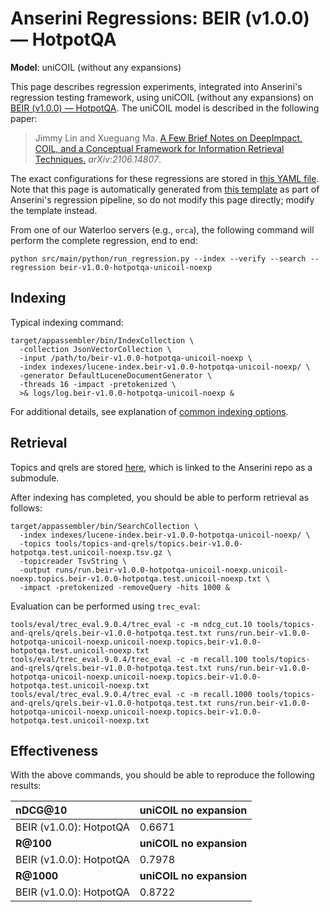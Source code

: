 # Anserini Regressions: BEIR (v1.0.0) &mdash; HotpotQA

**Model**: uniCOIL (without any expansions)

This page describes regression experiments, integrated into Anserini's regression testing framework, using uniCOIL (without any expansions) on [BEIR (v1.0.0) &mdash; HotpotQA](http://beir.ai/).
The uniCOIL model is described in the following paper:

> Jimmy Lin and Xueguang Ma. [A Few Brief Notes on DeepImpact, COIL, and a Conceptual Framework for Information Retrieval Techniques.](https://arxiv.org/abs/2106.14807) _arXiv:2106.14807_.

The exact configurations for these regressions are stored in [this YAML file](../../src/main/resources/regression/beir-v1.0.0-hotpotqa-unicoil-noexp.yaml).
Note that this page is automatically generated from [this template](../../src/main/resources/docgen/templates/beir-v1.0.0-hotpotqa-unicoil-noexp.template) as part of Anserini's regression pipeline, so do not modify this page directly; modify the template instead.

From one of our Waterloo servers (e.g., `orca`), the following command will perform the complete regression, end to end:

```
python src/main/python/run_regression.py --index --verify --search --regression beir-v1.0.0-hotpotqa-unicoil-noexp
```

## Indexing

Typical indexing command:

```
target/appassembler/bin/IndexCollection \
  -collection JsonVectorCollection \
  -input /path/to/beir-v1.0.0-hotpotqa-unicoil-noexp \
  -index indexes/lucene-index.beir-v1.0.0-hotpotqa-unicoil-noexp/ \
  -generator DefaultLuceneDocumentGenerator \
  -threads 16 -impact -pretokenized \
  >& logs/log.beir-v1.0.0-hotpotqa-unicoil-noexp &
```

For additional details, see explanation of [common indexing options](../../docs/common-indexing-options.md).

## Retrieval

Topics and qrels are stored [here](https://github.com/castorini/anserini-tools/tree/master/topics-and-qrels), which is linked to the Anserini repo as a submodule.

After indexing has completed, you should be able to perform retrieval as follows:

```
target/appassembler/bin/SearchCollection \
  -index indexes/lucene-index.beir-v1.0.0-hotpotqa-unicoil-noexp/ \
  -topics tools/topics-and-qrels/topics.beir-v1.0.0-hotpotqa.test.unicoil-noexp.tsv.gz \
  -topicreader TsvString \
  -output runs/run.beir-v1.0.0-hotpotqa-unicoil-noexp.unicoil-noexp.topics.beir-v1.0.0-hotpotqa.test.unicoil-noexp.txt \
  -impact -pretokenized -removeQuery -hits 1000 &
```

Evaluation can be performed using `trec_eval`:

```
tools/eval/trec_eval.9.0.4/trec_eval -c -m ndcg_cut.10 tools/topics-and-qrels/qrels.beir-v1.0.0-hotpotqa.test.txt runs/run.beir-v1.0.0-hotpotqa-unicoil-noexp.unicoil-noexp.topics.beir-v1.0.0-hotpotqa.test.unicoil-noexp.txt
tools/eval/trec_eval.9.0.4/trec_eval -c -m recall.100 tools/topics-and-qrels/qrels.beir-v1.0.0-hotpotqa.test.txt runs/run.beir-v1.0.0-hotpotqa-unicoil-noexp.unicoil-noexp.topics.beir-v1.0.0-hotpotqa.test.unicoil-noexp.txt
tools/eval/trec_eval.9.0.4/trec_eval -c -m recall.1000 tools/topics-and-qrels/qrels.beir-v1.0.0-hotpotqa.test.txt runs/run.beir-v1.0.0-hotpotqa-unicoil-noexp.unicoil-noexp.topics.beir-v1.0.0-hotpotqa.test.unicoil-noexp.txt
```

## Effectiveness

With the above commands, you should be able to reproduce the following results:

| **nDCG@10**                                                                                                  | **uniCOIL no expansion**|
|:-------------------------------------------------------------------------------------------------------------|-----------|
| BEIR (v1.0.0): HotpotQA                                                                                      | 0.6671    |
| **R@100**                                                                                                    | **uniCOIL no expansion**|
| BEIR (v1.0.0): HotpotQA                                                                                      | 0.7978    |
| **R@1000**                                                                                                   | **uniCOIL no expansion**|
| BEIR (v1.0.0): HotpotQA                                                                                      | 0.8722    |
